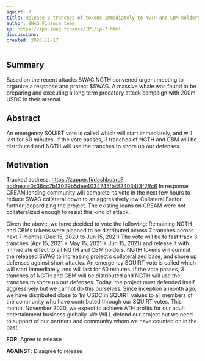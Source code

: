 ```yaml
---
squirt: 7
title: Release 3 tranches of tokens immediately to NGTH and CBM holders?
author: SWAG Finance team
ip: https://ips.swag.finance/IPS/ip-7.html
discussions: 
created: 2020-11-17
---
```


## Summary
Based on the recent attacks SWAG NGTH convened urgent meeting to organize a response and protect $SWAG. A massive whale was found to be preparing and executing a long term predatory attack campaign with 200m USDC in their arsenal.

## Abstract
An emergency SQUIRT vote is called which will start immediately, and will last for 60 minutes. If the vote passes, 3 tranches of NGTH and CBM will be distributed and NGTH will use the tranches to shore up our defenses.

## Motivation
Tracked address: https://zapper.fi/dashboard?address=0x36cc7b13029b5dee4034745fb4f24034f3f2ffc6
In response CREAM lending community will complete its vote in the next few hours to reduce SWAG collateral down to an aggressively low Collateral Factor further jeopardizing the project. The existing loans on CREAM were not collateralized enough to resist this kind of attack.

Given the above, we have decided to vote the following:
Remaining NGTH and CBMs tokens were planned to be distributed across 7 tranches across next 7 months (Dec 15, 2020 to Jun 15, 2021) The vote will be to fast track 3 tranches (Apr 15, 2021 + May 15, 2021 + Jun 15, 2021) and release it with immediate effect to all NGTH and CBM holders.
NGTH tokens will commit the released SWAG to increasing project’s collateralized base, and shore up defenses against short attacks.
An emergency SQUIRT vote is called which will start immediately, and will last for 60 minutes. If the vote passes, 3 tranches of NGTH and CBM will be distributed and NGTH will use the tranches to shore up our defenses.
Today, the project must defended itself aggressively but we cannot do this ourselves. Since inception a month ago, we have distributed close to 1m USDC in SQUIRT values to all members of the community who have contributed through our SQUIRT votes. This month, November 2020, we expect to achieve ATH profits for our adult entertainment business globally. We WILL defend our project but we need to support of our partners and community whom we have counted on in the past.

**FOR**: Agree to release

**AGAINST**: Disagree to release